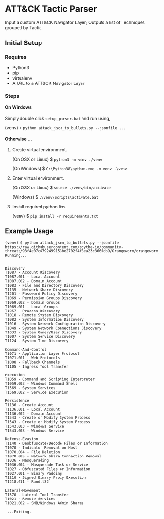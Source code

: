 ATT&CK Tactic Parser
=========

Input a custom ATT&CK Navigator Layer; Outputs a list of Techniques grouped by Tactic.


Initial Setup
-----
### Requires

- Python3
- pip
- virtualenv
- A URL to a ATT&CK Navigator Layer

### Steps

#### On Windows

Simply double click ``setup_parser.bat`` and run using,

(venv) > ``python attack_json_to_bullets.py --jsonfile ... ``

#### Otherwise ...

1. Create virtual environment.

    (On OSX or Linux)
    $ ``python3 -m venv ./venv``

    (On Windows)
    $ ``C:\Python38\python.exe -m venv .\venv``

0. Enter virtual environment.

    (On OSX or Linux)
    $ ``source ./venv/bin/activate``

    (Windows)
    $ ``.\venv\Scripts\activate.bat``

0. Install required python libs.

    (venv) $ ``pip install -r requirements.txt``


Example Usage
-----

```
(venv) $ python attack_json_to_bullets.py --jsonfile https://raw.githubusercontent.com/scythe-io/community-threats/93f4e07c6792499153be2702f4f8ea23c3666cb9/Orangeworm/orangeworm_layer.json
Running...


Discovery
T1087 - Account Discovery
T1087.001 - Local Account
T1087.002 - Domain Account
T1083 - File and Directory Discovery
T1135 - Network Share Discovery
T1201 - Password Policy Discovery
T1069 - Permission Groups Discovery
T1069.002 - Domain Groups
T1069.001 - Local Groups
T1057 - Process Discovery
T1018 - Remote System Discovery
T1082 - System Information Discovery
T1016 - System Network Configuration Discovery
T1049 - System Network Connections Discovery
T1033 - System Owner/User Discovery
T1007 - System Service Discovery
T1124 - System Time Discovery

Command-And-Control
T1071 - Application Layer Protocol
T1071.001 - Web Protocols
T1008 - Fallback Channels
T1105 - Ingress Tool Transfer

Execution
T1059 - Command and Scripting Interpreter
T1059.003 - Windows Command Shell
T1569 - System Services
T1569.002 - Service Execution

Persistence
T1136 - Create Account
T1136.001 - Local Account
T1136.002 - Domain Account
T1543 - Create or Modify System Process
T1543 - Create or Modify System Process
T1543.003 - Windows Service
T1543.003 - Windows Service

Defense-Evasion
T1140 - Deobfuscate/Decode Files or Information
T1070 - Indicator Removal on Host
T1070.004 - File Deletion
T1070.005 - Network Share Connection Removal
T1036 - Masquerading
T1036.004 - Masquerade Task or Service
T1027 - Obfuscated Files or Information
T1027.001 - Binary Padding
T1218 - Signed Binary Proxy Execution
T1218.011 - Rundll32

Lateral-Movement
T1570 - Lateral Tool Transfer
T1021 - Remote Services
T1021.002 - SMB/Windows Admin Shares

 ...Exiting.

```
